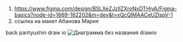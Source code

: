 1. https://www.figma.com/design/BSLXeZJzIlZXroNxDTHjyA/Figma-basics?node-id=1669-162202&m=dev&t=xQcQlMAACeUZlspV-1
2. ссылка на макет Абанова Мария


back pantyushin
draw io ![Диаграмма без названия drawio](https://github.com/user-attachments/assets/02c7afeb-ad0c-4262-942e-120b4ada2b4d)
